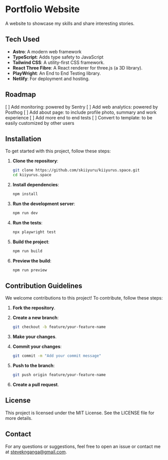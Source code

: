 # Portfolio Website

A website to showcase my skills and share interesting stories.

## Tech Used

- **Astro**: A modern web framework
- **TypeScript**: Adds type safety to JavaScript
- **Tailwind CSS**: A utility-first CSS framework.
- **React Three Fibre**: A React renderer for three.js (a 3D library).
- **PlayWright**: An End to End Testing library.
- **Netlify**: For deployment and hosting.

## Roadmap

[ ] Add monitoring: powered by Sentry
[ ] Add web analytics: powered by Posthog
[ ] Add about page: to include profile photo, summary and work experience
[ ] Add more end to end tests
[ ] Convert to template: to be easily customized by other users

## Installation

To get started with this project, follow these steps:

1. **Clone the repository**:

   ```sh
   git clone https://github.com/skiiyuru/kiiyurus.space.git
   cd kiiyurus.space
   ```

2. **Install dependencies**:

   ```sh
   npm install
   ```

3. **Run the development server**:

   ```sh
   npm run dev
   ```

4. **Run the tests**:

   ```sh
   npx playwright test
   ```

5. **Build the project**:

   ```sh
   npm run build
   ```

6. **Preview the build**:
   ```sh
   npm run preview
   ```

## Contribution Guidelines

We welcome contributions to this project! To contribute, follow these steps:

1. **Fork the repository**.
2. **Create a new branch**:

   ```sh
   git checkout -b feature/your-feature-name
   ```

3. **Make your changes**.
4. **Commit your changes**:

   ```sh
   git commit -m "Add your commit message"
   ```

5. **Push to the branch**:

   ```sh
   git push origin feature/your-feature-name
   ```

6. **Create a pull request**.

## License

This project is licensed under the MIT License. See the LICENSE file for more details.

## Contact

For any questions or suggestions, feel free to open an issue or contact me at [steveknganga@gmail.com](mailto:steveknganga@gmail.com).
